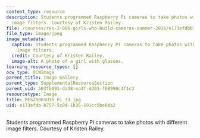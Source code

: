 ```yaml
---
content_type: resource
description: Students programmed Raspberry Pi cameras to take photos with different
  image filters. Courtesy of Kristen Railey.
file: /courses/res-2-006-girls-who-build-cameras-summer-2016/e173efdbb7575c841b35191cc5be8da2_RES2006SU16_Pi_33.jpg
file_type: image/jpeg
image_metadata:
  caption: Students programmed Raspberry Pi cameras to take photos with different
    image filters.
  credit: Courtesy of Kristen Railey.
  image-alt: A photo of a girl with glasses.
learning_resource_types: []
ocw_type: OCWImage
parent_title: Image Gallery
parent_type: SupplementalResourceSection
parent_uid: 503fb091-da38-ea4f-d201-f68990c4f1c3
resourcetype: Image
title: RES2006SU16_Pi_33.jpg
uid: e173efdb-b757-5c84-1b35-191cc5be8da2
---
```

Students programmed Raspberry Pi cameras to take photos with different image filters. Courtesy of Kristen Railey.

